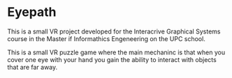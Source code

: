 # Eyepath

This is a small VR project developed for the Interacrive Graphical Systems course in the Master if Informathics Engeneering on the UPC school. 

This is a small VR puzzle game where the main mechaninc is that when you cover one eye with your hand you gain the ability to interact with objects that are far away.
